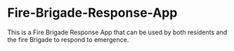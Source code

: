 # Fire-Brigade-Response-App
This is a Fire Brigade Response App that can be used by both residents and the fire Brigade to respond to emergence.
